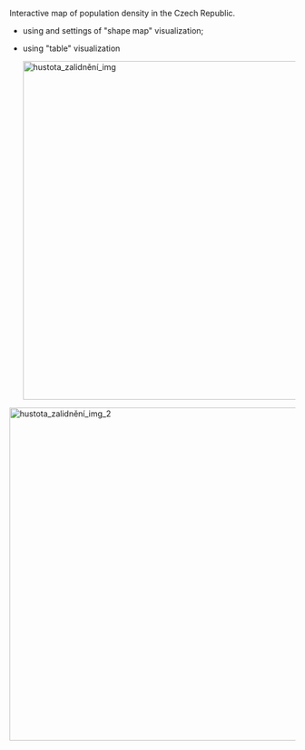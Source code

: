 Interactive map of population density in the Czech Republic.
- using and settings of "shape map" visualization;
- using "table" visualization

  <img width="596" alt="hustota_zalidnění_img" src="https://github.com/user-attachments/assets/3b576a9e-7e1a-4750-a591-b78faeebde3c" />
<img width="586" alt="hustota_zalidnění_img_2" src="https://github.com/user-attachments/assets/ca4ae5e1-6585-4e07-9bc1-987149672ae0" />
